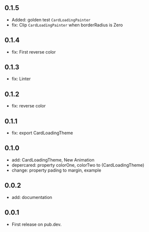 ## 0.1.5
* Added: golden test `CardLoadingPainter`
* fix: Clip `CardLoadingPainter` when borderRadius is Zero

## 0.1.4
* fix: First reverse color

## 0.1.3
* fix: Linter

## 0.1.2
* fix: reverse color

## 0.1.1
* fix: export CardLoadingTheme

## 0.1.0
* add: CardLoadingTheme, New Animation
* depercared: property colorOne, colorTwo to (CardLoadingTheme)
* change: property pading to margin, example

## 0.0.2
* add: documentation

## 0.0.1
* First release on pub.dev.